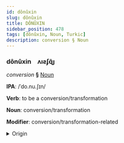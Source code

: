 ```yaml
---
id: dônûxin
slug: dônûxin
title: DÔNÛXIN
sidebar_position: 478
tags: [dônûxin, Noun, Turkic]
description: conversion § Noun
---
```


### dônûxin&emsp;<span kind="abugida">ʌıƨʄɋ̃ȷ</span>

*conversion* **§** [Noun](../../tags/Noun)

**IPA**: /ˈdo.nu.ʃɪn/

**Verb**: to be a conversion/transformation

**Noun**: conversion/transformation

**Modifier**: conversion/transformation-related

<details>
    <summary>Origin</summary>
    Turkish dönüşüm [dœnyʃʏm]<br/>
    <em>Turkic Language Family</em>
</details>